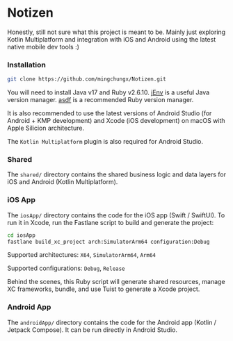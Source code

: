 # Notizen

Honestly, still not sure what this project is meant to be. Mainly just exploring Kotlin Multiplatform and integration with iOS and Android using the latest native mobile dev tools :)

### Installation

```bash
git clone https://github.com/mingchungx/Notizen.git
```

You will need to install Java v17 and Ruby v2.6.10. [jEnv](https://github.com/jenv/jenv) is a useful Java version manager. [asdf](https://asdf-vm.com) is a recommended Ruby version manager. 

It is also recommended to use the latest versions of Android Studio (for Android + KMP development) and Xcode (iOS development) on macOS with Apple Silicion architecture.

The `Kotlin Multiplatform` plugin is also required for Android Studio.

### Shared

The `shared/` directory contains the shared business logic and data layers for iOS and Android (Kotlin Multiplatform).

### iOS App

The `iosApp/` directory contains the code for the iOS app (Swift / SwiftUI). To run it in Xcode, run the Fastlane script to build and generate the project:

```bash
cd iosApp
fastlane build_xc_project arch:SimulatorArm64 configuration:Debug
```

Supported architectures: `X64`, `SimulatorArm64`, `Arm64`

Supported configurations: `Debug`, `Release`

Behind the scenes, this Ruby script will generate shared resources, manage XC frameworks, bundle, and use Tuist to generate a Xcode project.

### Android App

The `androidApp/` directory contains the code for the Android app (Kotlin / Jetpack Compose). It can be run directly in Android Studio.


